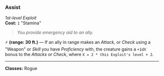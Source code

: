 ### Assist
*1st-level Exploit*  
**Cost:** `1` "Stamina"  

> *You provide emergency aid to an ally.*

⚡ **(range: 30 ft.)** — If an ally in range makes an *Attack*, or *Check* using a "Weapon" or *Skill* you have *Proficiency* with, the creature gains a `+1dX` bonus to the *Attacks* or *Check*, where `X = 2 * this Exploit's level + 2`.

---

**Classes:** Rogue
